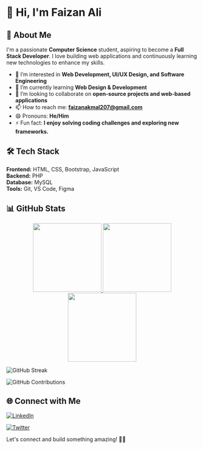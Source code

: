 # 👋 Hi, I'm Faizan Ali

## 🚀 About Me

I'm a passionate **Computer Science** student, aspiring to become a **Full Stack Developer**. I love building web applications and continuously learning new technologies to enhance my skills.

- 👀 I’m interested in **Web Development, UI/UX Design, and Software Engineering**
- 🌱 I’m currently learning **Web Design & Development**
- 💞️ I’m looking to collaborate on **open-source projects and web-based applications**
- 📫 How to reach me: **[faizanakmal207@gmail.com](mailto:faizanakmal207@gmail.com)**
- 😄 Pronouns: **He/Him**
- ⚡ Fun fact: **I enjoy solving coding challenges and exploring new frameworks.**

## 🛠️ Tech Stack

**Frontend:** HTML, CSS, Bootstrap, JavaScript\
**Backend:** PHP\
**Database:** MySQL\
**Tools:** Git, VS Code, Figma

## 📊 GitHub Stats

<div align="center">

<a href="https://github.com/Faizan-207">
  <img height="180px" src="https://github-readme-stats.vercel.app/api?username=Faizan-207&show_icons=true&theme=tokyonight&cache_seconds=30" />
</a>

<a href="https://github.com/Faizan-207">
  <img height="180px" src="https://github-readme-streak-stats.herokuapp.com/?user=Faizan-207&theme=tokyonight&hide_border=false" />
</a>

<a href="https://github.com/Faizan-207">
  <img height="180px" src="https://github-contributor-stats.vercel.app/api?username=Faizan-207&theme=tokyonight" />
</a>

</div>

![GitHub Streak](https://github-readme-streak-stats.herokuapp.com/?user=Faizan-207&theme=tokyonight&hide_border=false)

![GitHub Contributions](https://github-contributor-stats.vercel.app/api?username=Faizan-207&theme=tokyonight)


## 🌐 Connect with Me

[![LinkedIn](https://img.shields.io/badge/LinkedIn-0077B5?style=for-the-badge&logo=linkedin&logoColor=white)](https://www.linkedin.com/in/faizan-ali-946a31232/)

[![Twitter](https://img.shields.io/badge/Twitter-1DA1F2?style=for-the-badge&logo=twitter&logoColor=white)](https://x.com/Faizanali_207?t=B6x4BETsUhRmyV9cSYF0lg&s=09)



Let's connect and build something amazing! 🚀✨



